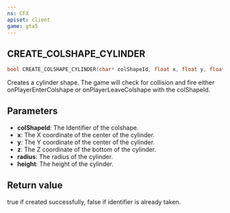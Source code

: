```yaml
---
ns: CFX
apiset: client
game: gta5
---
```

## CREATE_COLSHAPE_CYLINDER
```c
bool CREATE_COLSHAPE_CYLINDER(char* colShapeId, float x, float y, float z, float radius, float height);
```
Creates a cylinder shape. The game will check for collision and fire either onPlayerEnterColshape or onPlayerLeaveColshape with the colShapeId.
## Parameters
* **colShapeId**: The Identifier of the colshape.
* **x**: The X coordinate of the center of the cylinder.
* **y**: The Y coordinate of the center of the cylinder.
* **z**: The Z coordinate of the bottom of the cylinder.
* **radius**: The radius of the cylinder.
* **height**: The height of the cylinder.
## Return value
true if created successfully, false if identifier is already taken.